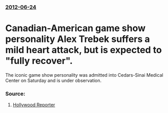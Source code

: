 ### [2012-06-24](/news/2012/06/24/index.md)

# Canadian-American game show personality Alex Trebek suffers a mild heart attack, but is expected to "fully recover". 

The iconic game show personality was admitted into Cedars-Sinai Medical Center on Saturday and is under observation.


### Source:

1. [Hollywood Reporter](http://www.hollywoodreporter.com/news/jeopardy-alex-trebek-heart-attack-341331)
